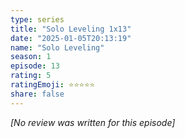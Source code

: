 ```yaml
---
type: series
title: "Solo Leveling 1x13"
date: "2025-01-05T20:13:19"
name: "Solo Leveling"
season: 1
episode: 13
rating: 5
ratingEmoji: ⭐️⭐️⭐️⭐️⭐️
share: false
---
```


*[No review was written for this episode]*
